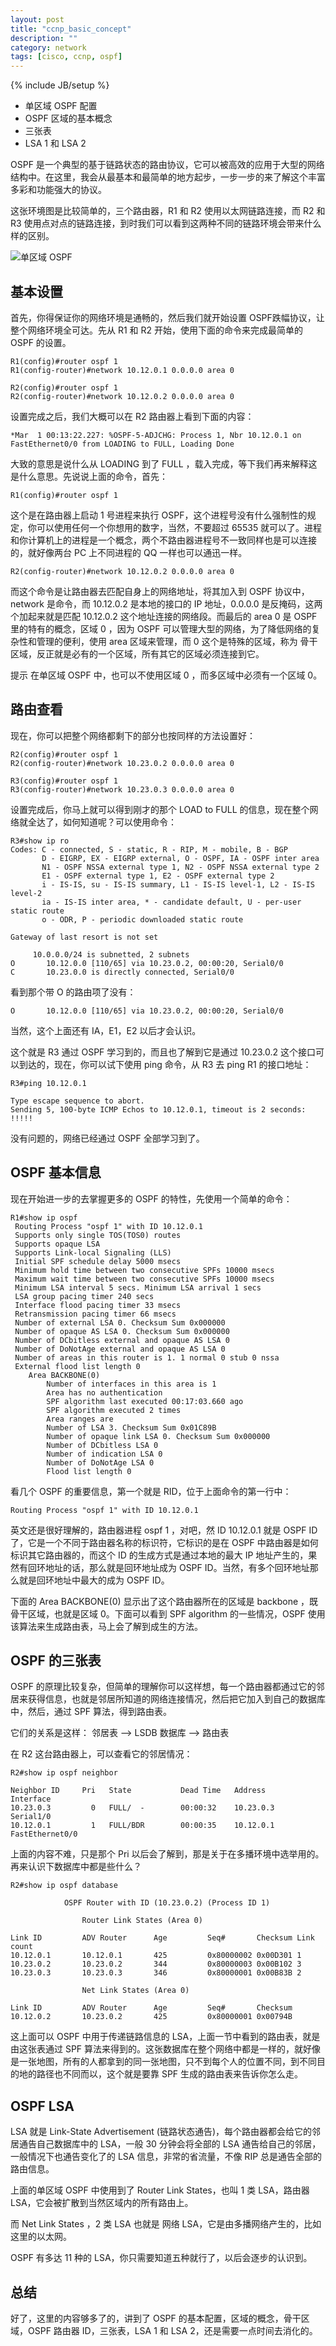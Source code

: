 ```yaml
---
layout: post
title: "ccnp_basic_concept"
description: ""
category: network
tags: [cisco, ccnp, ospf]
---
```

{% include JB/setup %}

* 单区域 OSPF 配置
* OSPF 区域的基本概念
* 三张表
* LSA 1 和 LSA 2

OSPF 是一个典型的基于链路状态的路由协议，它可以被高效的应用于大型的网络结构中。在这里，我会从最基本和最简单的地方起步，一步一步的来了解这个丰富多彩和功能强大的协议。

这张环境图是比较简单的，三个路由器，R1 和 R2 使用以太网链路连接，而 R2 和 R3 使用点对点的链路连接，到时我们可以看到这两种不同的链路环境会带来什么样的区别。

![单区域 OSPF](/images/network/ospf_for_one_area.png)

## 基本设置

首先，你得保证你的网络环境是通畅的，然后我们就开始设置 OSPF跌幅协议，让整个网络环境全可达。先从 R1 和 R2 开始，使用下面的命令来完成最简单的 OSPF 的设置。

    R1(config)#router ospf 1
    R1(config-router)#network 10.12.0.1 0.0.0.0 area 0

    R2(config)#router ospf 1
    R2(config-router)#network 10.12.0.2 0.0.0.0 area 0

设置完成之后，我们大概可以在 R2 路由器上看到下面的内容：

    *Mar  1 00:13:22.227: %OSPF-5-ADJCHG: Process 1, Nbr 10.12.0.1 on FastEthernet0/0 from LOADING to FULL, Loading Done

大致的意思是说什么从 LOADING 到了 FULL ，载入完成，等下我们再来解释这是什么意思。先说说上面的命令，首先：

    R1(config)#router ospf 1

这个是在路由器上启动 1 号进程来执行 OSPF，这个进程号没有什么强制性的规定，你可以使用任何一个你想用的数字，当然，不要超过 65535 就可以了。进程和你计算机上的进程是一个概念，两个不路由器进程号不一致同样也是可以连接的，就好像两台 PC 上不同进程的 QQ 一样也可以通迅一样。

    R2(config-router)#network 10.12.0.2 0.0.0.0 area 0

而这个命令是让路由器去匹配自身上的网络地址，将其加入到 OSPF 协议中，network 是命令，而 10.12.0.2 是本地的接口的 IP 地址，0.0.0.0 是反掩码，这两个加起来就是匹配 10.12.0.2 这个地址连接的网络段。而最后的 area 0 是 OSPF 里的特有的概念，区域 0 ，因为 OSPF 可以管理大型的网络，为了降低网络的复杂性和管理的便利，使用 area 区域来管理，而 0 这个是特殊的区域，称为 骨干区域，反正就是必有的一个区域，所有其它的区域必须连接到它。

<p><span class="label label-success">提示</span>
在单区域 OSPF 中，也可以不使用区域 0 ，而多区域中必须有一个区域 0。</p>

## 路由查看

现在，你可以把整个网络都剩下的部分也按同样的方法设置好：

    R2(config)#router ospf 1
    R2(config-router)#network 10.23.0.2 0.0.0.0 area 0

    R3(config)#router ospf 1
    R3(config-router)#network 10.23.0.3 0.0.0.0 area 0

设置完成后，你马上就可以得到刚才的那个 LOAD to FULL 的信息，现在整个网络就全达了，如何知道呢？可以使用命令：

    R3#show ip ro
    Codes: C - connected, S - static, R - RIP, M - mobile, B - BGP
           D - EIGRP, EX - EIGRP external, O - OSPF, IA - OSPF inter area
           N1 - OSPF NSSA external type 1, N2 - OSPF NSSA external type 2
           E1 - OSPF external type 1, E2 - OSPF external type 2
           i - IS-IS, su - IS-IS summary, L1 - IS-IS level-1, L2 - IS-IS level-2
           ia - IS-IS inter area, * - candidate default, U - per-user static route
           o - ODR, P - periodic downloaded static route

    Gateway of last resort is not set

         10.0.0.0/24 is subnetted, 2 subnets
    O       10.12.0.0 [110/65] via 10.23.0.2, 00:00:20, Serial0/0
    C       10.23.0.0 is directly connected, Serial0/0

看到那个带 O 的路由项了没有：

    O       10.12.0.0 [110/65] via 10.23.0.2, 00:00:20, Serial0/0

当然，这个上面还有 IA，E1，E2 以后才会认识。

这个就是 R3 通过 OSPF 学习到的，而且也了解到它是通过 10.23.0.2 这个接口可以到达的，现在，你可以试下使用 ping 命令，从 R3 去 ping R1 的接口地址：

    R3#ping 10.12.0.1

    Type escape sequence to abort.
    Sending 5, 100-byte ICMP Echos to 10.12.0.1, timeout is 2 seconds:
    !!!!!

没有问题的，网络已经通过 OSPF 全部学习到了。

## OSPF 基本信息
现在开始进一步的去掌握更多的 OSPF 的特性，先使用一个简单的命令：

    R1#show ip ospf
     Routing Process "ospf 1" with ID 10.12.0.1
     Supports only single TOS(TOS0) routes
     Supports opaque LSA
     Supports Link-local Signaling (LLS)
     Initial SPF schedule delay 5000 msecs
     Minimum hold time between two consecutive SPFs 10000 msecs
     Maximum wait time between two consecutive SPFs 10000 msecs
     Minimum LSA interval 5 secs. Minimum LSA arrival 1 secs
     LSA group pacing timer 240 secs
     Interface flood pacing timer 33 msecs
     Retransmission pacing timer 66 msecs
     Number of external LSA 0. Checksum Sum 0x000000
     Number of opaque AS LSA 0. Checksum Sum 0x000000
     Number of DCbitless external and opaque AS LSA 0
     Number of DoNotAge external and opaque AS LSA 0
     Number of areas in this router is 1. 1 normal 0 stub 0 nssa
     External flood list length 0
        Area BACKBONE(0)
            Number of interfaces in this area is 1
            Area has no authentication
            SPF algorithm last executed 00:17:03.660 ago
            SPF algorithm executed 2 times
            Area ranges are
            Number of LSA 3. Checksum Sum 0x01C89B
            Number of opaque link LSA 0. Checksum Sum 0x000000
            Number of DCbitless LSA 0
            Number of indication LSA 0
            Number of DoNotAge LSA 0
            Flood list length 0

看几个 OSPF 的重要信息，第一个就是 RID，位于上面命令的第一行中：

    Routing Process "ospf 1" with ID 10.12.0.1

英文还是很好理解的，路由器进程 ospf 1 ，对吧，然 ID 10.12.0.1 就是 OSPF ID 了，它是一个不同于路由器名称的标识符，它标识的是在 OSPF 中路由器是如何标识其它路由器的，而这个 ID 的生成方式是通过本地的最大 IP 地址产生的，果然有回环地址的话，那么就是回环地址成为 OSPF ID。当然，有多个回环地址那么就是回环地址中最大的成为 OSPF ID。

下面的 Area BACKBONE(0) 显示出了这个路由器所在的区域是 backbone ，既骨干区域，也就是区域 0。下面可以看到 SPF algorithm 的一些情况，OSPF 使用该算法来生成路由表，马上会了解到成生的方法。

## OSPF 的三张表

OSPF 的原理比较复杂，但简单的理解你可以这样想，每一个路由器都通过它的邻居来获得信息，也就是邻居所知道的网络连接情况，然后把它加入到自己的数据库中，然后，通过 SPF 算法，得到路由表。

它们的关系是这样： 邻居表 --> LSDB 数据库 --> 路由表

在 R2 这台路由器上，可以查看它的邻居情况：

    R2#show ip ospf neighbor

    Neighbor ID     Pri   State           Dead Time   Address         Interface
    10.23.0.3         0   FULL/  -        00:00:32    10.23.0.3       Serial1/0
    10.12.0.1         1   FULL/BDR        00:00:35    10.12.0.1       FastEthernet0/0

上面的内容不难，只是那个 Pri 以后会了解到，那是关于在多播环境中选举用的。再来认识下数据库中都是些什么？

    R2#show ip ospf database

                OSPF Router with ID (10.23.0.2) (Process ID 1)

                    Router Link States (Area 0)

    Link ID         ADV Router      Age         Seq#       Checksum Link count
    10.12.0.1       10.12.0.1       425         0x80000002 0x00D301 1
    10.23.0.2       10.23.0.2       344         0x80000003 0x00B102 3
    10.23.0.3       10.23.0.3       346         0x80000001 0x00B83B 2

                    Net Link States (Area 0)

    Link ID         ADV Router      Age         Seq#       Checksum
    10.12.0.2       10.23.0.2       425         0x80000001 0x00794B

这上面可以 OSPF 中用于传递链路信息的 LSA，上面一节中看到的路由表，就是由这张表通过 SPF 算法来得到的。这张数据库在整个网络中都是一样的，就好像是一张地图，所有的人都拿到的同一张地图，只不到每个人的位置不同，到不同目的地的路径也不同而以，这个就是要靠 SPF 生成的路由表来告诉你怎么走。

## OSPF LSA

LSA 就是 Link-State Advertisement (链路状态通告)，每个路由器都会给它的邻居通告自己数据库中的 LSA，一般 30 分钟会将全部的 LSA 通告给自己的邻居，一般情况下也通告变化了的 LSA 信息，非常的省流量，不像 RIP 总是通告全部的路由信息。

上面的单区域 OSPF 中使用到了 Router Link States，也叫 1 类 LSA，路由器 LSA，它会被扩散到当然区域内的所有路由上。

而  Net Link States ，2 类 LSA 也就是 网络 LSA，它是由多播网络产生的，比如这里的以太网。

OSPF 有多达 11 种的 LSA，你只需要知道五种就行了，以后会逐步的认识到。

## 总结

好了，这里的内容够多了的，讲到了 OSPF 的基本配置，区域的概念，骨干区域，OSPF 路由器 ID，三张表，LSA 1 和 LSA 2，还是需要一点时间去消化的。